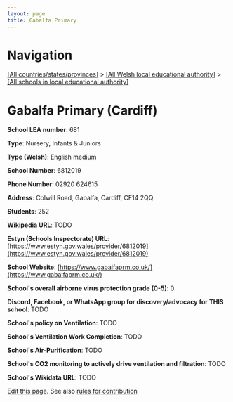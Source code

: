 ```yaml
---
layout: page
title: Gabalfa Primary
---
```

# Navigation

[[All countries/states/provinces]](../../..) > [[All Welsh local educational authority]](../..) > [[All schools in local educational authority]](..)

# Gabalfa Primary (Cardiff)

**School LEA number**: 681

**Type**: Nursery, Infants & Juniors

**Type (Welsh)**: English medium

**School Number**: 6812019

**Phone Number**: 02920 624615

**Address**: Colwill Road, Gabalfa, Cardiff, CF14 2QQ

**Students**: 252

**Wikipedia URL**: TODO

**Estyn (Schools Inspectorate) URL**: [https://www.estyn.gov.wales/provider/6812019](https://www.estyn.gov.wales/provider/6812019)

**School Website**: [https://www.gabalfaprm.co.uk/](https://www.gabalfaprm.co.uk/)

**School's overall airborne virus protection grade (0-5)**: 0

**Discord, Facebook, or WhatsApp group for discovery/advocacy for THIS school**: TODO

**School's policy on Ventilation**: TODO

**School's Ventilation Work Completion**: TODO

**School's Air-Purification**: TODO

**School's CO2 monitoring to actively drive ventilation and filtration**: TODO

**School's Wikidata URL**: TODO




[Edit this page](https://github.com/ventilate-schools/Wales/edit/prif/./Cardiff/Gabalfa_Primary.md). See also [rules for contribution](../../../contribution-rules/)